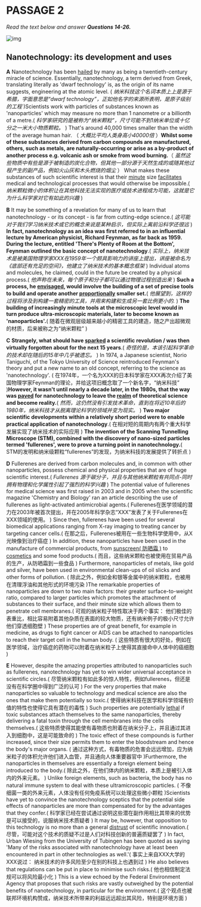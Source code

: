 # PASSAGE 2

*Read the text below and answer **Questions 14-26.***

![img](https://iotcdn.oss-ap-southeast-1.aliyuncs.com/2020-11/Nanotechnology-%20its%20development%20and%20uses.jpg)

## Nanotechnology: its development and uses

**A** Nanotechnology has been <u>hailed</u> by many as being a twentieth-century miracle of science. Essentially, nanotechnology, a term derived from Greek, translating literally as 'dwarf technology' is, as the origin of its name suggests, engineering at the atomic level. ( *纳米科技这个名词本质上上是源于希腊，字面意思是“dwarf technology”，正如他名字的来源所表明，是原子级别的工程* )Scientists work with particles of substances known as 'nanoparticles' which may measure no more than 1 nanometre or a billionth of a metre.( *科学家研究的是被称为“纳米颗粒”，尺寸可能不到1纳米单位或十亿分之一米大小物质颗粒。* ) That's around 40,000 times smaller than the width of the average human hair. （ *大概比平均人类身高小40000倍* ）**Whilst some of these substances derived from carbon compounds are manufactured, others, such as metals, are naturally-occurring or arise as a by-product of another process e.g. volcanic ash or smoke from wood burning.**（ *虽然这些物质中有些是源于被制造的炭化合物，但其他一部分源于天然生成的或随其他过程产生的副产品，例如火山灰和木头燃烧的烟尘* ） What makes these substances of such scientific interest is that their <u>minute</u> size <u>facilitates</u> medical and technological processes that would otherwise be impossible.( *纳米颗粒微小的体积让在其他科技无法实现的医疗或技术进程成为可能，这就是它为什么科学家对它有如此的兴趣* )

**B** It may be something of a revelation for many of us to learn that nanotechnology - or its concept - is far from cutting-edge science.( *这可能对于我们学习纳米技术或它的概念来说是某种启示，但实际上离前沿科学还很远* ) **In fact, nanotechnology as an idea was first referred to in an influential lecture by American physicist, Richard Feynman, as far back as 1959. During the lecture, entitled 'There's Plenty of Room at the Bottom', Feynman outlined the basic concept of nanotechnology**.( *实际上，纳米技术是被美国物理学家XXX在1959年一个颇具影响力的讲座上提出，讲座被命名为《底部还有充足的空间》，他建立了纳米技术的基本概念框架* ) Individual atoms and molecules, he claimed, could in the future be created by a physical process.( *他声称在未来，每个原子和分子都可以通过物理过程创造出来* ) **Such a process, he <u>envisaged</u>, would involve the building of a set of precise tools to build and operate another <u>proportionally</u> smaller set.**( *他展望到，这样的过程将涉及到构建一套精密的工具，并用来构建和生成另一套比例更小的.* ) **The building of increasingly minute tools at the microscopic level would in turn produce ultra-microscopic materials, later to become known as 'nanoparticles'.**( 随着在微观层级越来越小的精密工具的建造，随之产出超微观的材质，后来被称之为“纳米颗粒” )

**C** **Strangely, what should have <u>sparked</u> a scientific revolution / was then virtually forgotten about for the next 15 years**.( *奇怪的是，本该引起科学革命的技术却在随后的15年中几乎被遗忘。*  ) In 1974, a Japanese scientist, Norio Taniguchi, of the Tokyo University of Science reintroduced Feynman's theory and put a new name to an old concept, referring to the science as 'nanotechnology'. ( 在1974年，一个名为XXX的日本科学家在XXX再次介绍了美国物理学家Feynman的理论，并给这项旧概念取了一个新名字，“纳米科技” )**However, it wasn't until nearly a decade later, in the 1980s, that the way was <u>paved</u> for nanotechnology to leave the <u>realm</u> of theoretical science and become reality.**( *然而，这仍然没有引发技术革命，直到在将近10年后的1980年，纳米科技才从脱离理论科学的领域并变为现实。* ) **Two major scientific developments within a relatively short period were to enable practical application of nanotechnology**.( 在相对短的周期内有两个重大科学发展实现了纳米技术的实际应用 ) **The invention of the Scanning Tunnelling Microscope (STM), combined with the discovery of nano-sized particles termed 'fullerenes', were to prove a turning point in nanotechnology.**( STM的发明和纳米级颗粒“fullerenes”的发现，为纳米科技的发展提供了转折点 )

**D** Fullerenes are derived from carbon molecules and, in common with other nanoparticles, possess chemical and physical properties that are of huge scientific interest.( *Fullerenes 源于碳分子，并且与其他纳米颗粒有共同点-同时拥有物理和化学属性引起了强烈的科学兴趣* ) The potential value of fullerenes for medical science was first raised in 2003 and in 2005 when the scientific magazine 'Chemistry and Biology' ran an article describing the use of fullerenes as light-activated antimicrobial agents.( Fullerenes在医学领域的潜力在2003年被首次提出，并在2005年科学杂志“XXX”发表了关于Fullerenes在XXX领域的使用。 ) Since then, fullerenes have been used for several biomedical applications ranging from X-ray imaging to treating cancer by targeting cancer cells.( 在那之后，Fullerenes被用在一些生物科学使用中，从X光映像到治疗癌症 ) In addition, these nanoparticles have been used in the manufacture of commercial products, from <u>sunscreen( 防晒霜 )</u> to <u>cosmetics</u> and some food products.( 而且，这些纳米颗粒也被使用在贸易产品的生产，从防晒霜到一些食品 ) Furthermore, nanoparticles of metals, like gold and silver, have been used in environmental clean-ups of oil slicks and other forms of pollution. ( 除此之外，例如金和银等金属中的纳米颗粒，也被用在清理浮油和其他形式的环境污染 )The remarkable properties of nanoparticles are down to two main factors: their greater surface-to-weight ratio, compared to larger particles which promotes the attachment of substances to their surface, and their minute size which allows them to penetrate cell membranes.( 可观的纳米粒子特性取决于两个事实： 他们极佳的表重比，相比容易附着其他杂质在表面的较大物质，还有纳米例子的极小尺寸允许他们穿透细胞壁 ) These properties are of great benefit, for example in medicine, as drugs to fight cancer or AIDS can be attached to nanoparticles to reach their target cell in the human body. ( 这些特质有很大的好处，例如在医学领域，治疗癌症的药物可以附着在纳米粒子上使得其直接命中人体中的癌细胞 )

**E** However, despite the amazing properties attributed to nanoparticles such as fullerenes, nanotechnology has yet to win wider universal acceptance in scientific circles.( 尽管纳米颗粒有如此多的惊人特性，例如fullerenes，但还是没有在科学圈中得到广泛的认可 ) For the very properties that make nanoparticles so valuable to technology and medical science are also the ones that make them potentially so toxic.( 使得纳米科技在医学和科学领域有价值的特性也使得它具有潜在的毒性 ) Such properties are potentially <u>lethal</u> if toxic substances attach themselves to the same nanoparticles, thereby delivering a fatal toxin through the cell membranes into the cells themselves.( 这些特质使得其能使有毒物质也附着在纳米分子上，并且通过其进入到细胞中，这是可能致命的 ) The toxic effect of these compounds is further increased, since their size permits them to enter the bloodstream and hence the body's major organs. ( 通过这种方式，有毒物质的危害会远远增加，应为纳米粒子的体积允许他们进入血管，并且通向人体重要器官中 )Furthermore, the nanoparticles in themselves are essentially a foreign element being introduced to the body.( 除此之外，在他们体内的纳米颗粒，本质上是被引入体内的外来元素。 ) Unlike foreign elements, such as bacteria, the body has no natural immune system to deaI with these ultramicroscopic particles. ( 不像细菌一类的外来元素，人体没有任何免疫系统可以处理这些微小颗粒 )Scientists have yet to convince the nanotechnology sceptics that the potential side effects of nanoparticles are more than compensated for by the advantages that they confer.( 科学家已经在尝试通过说明这些潜在副作用相比其带来的优势是可以接受的，说服纳米技术质疑者 ) It may be, however, that opposition to this technology is no more than a general <u>distrust</u> of scientific innovation.( 尽管，可能对这个技术的质疑不过是人们对科技创新的普遍质疑罢了 ) In fact, Urban Wiesing from the University of Tubingen has been quoted as saying 'Many of the risks associated with nanotechnology have at least been encountered in part in other technologies as well.'( 事实上来自XXX大学的XXX说过： 纳米技术的许多风险至少在别的科技上也遇到过 ) He also believes that regulations can be put in place to minimise such risks.( 他也相信制定法规可以将风险最小化 ) This is a view echoed by the Federal Environment Agency that proposes that such risks are vastly outweighed by the potential benefits of nanotechnology, in particular for the environment.( 这个观点也被联邦环境机构赞成，纳米技术所带来的利益远远超出其风险，特别是环境方面 )
